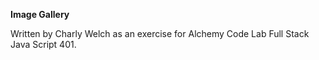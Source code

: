 **Image Gallery**

Written by Charly Welch as an exercise for Alchemy Code Lab Full Stack Java Script 401. 

